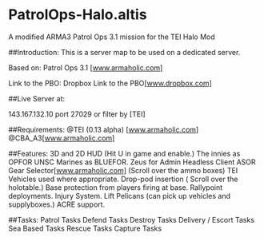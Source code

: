 # PatrolOps-Halo.altis
A modified ARMA3 Patrol Ops 3.1 mission for the TEI Halo Mod

##Introduction:
This is a server map to be used on a dedicated server. 

Based on: 
Patrol Ops 3.1 [www.armaholic.com] 

Link to the PBO: 
Dropbox Link to the PBO[www.dropbox.com] 

##Live Server at:

143.167.132.10 port 27029 or filter by [TEI] 



##Requirements:
@TEI (0.13 alpha) [www.armaholic.com] 
@CBA_A3[www.armaholic.com] 

##Features:
3D and 2D HUD (Hit U in game and enable.) 
The innies as OPFOR 
UNSC Marines as BLUEFOR. 
Zeus for Admin 
Headless Client 
ASOR Gear Selector[www.armaholic.com] (Scroll over the ammo boxes) 
TEI Vehicles used where appropriate. 
Drop-pod insertion ( Scroll over the holotable.) 
Base protection from players firing at base. 
Rallypoint deployments. 
Injury System. 
Lift Pelicans (can pick up vehicles and supplyboxes.) 
ACRE support. 

##Tasks:
Patrol Tasks 
Defend Tasks 
Destroy Tasks 
Delivery / Escort Tasks 
Sea Based Tasks 
Rescue Tasks 
Capture Tasks

